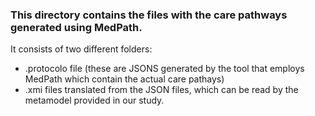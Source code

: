 
### This directory contains the files with the care pathways generated using MedPath.

It consists of two different folders:
* .protocolo file (these are JSONS generated by the tool that employs MedPath which contain the actual care pathays)
* .xmi files translated from the JSON files, which can be read by the metamodel provided in our study.